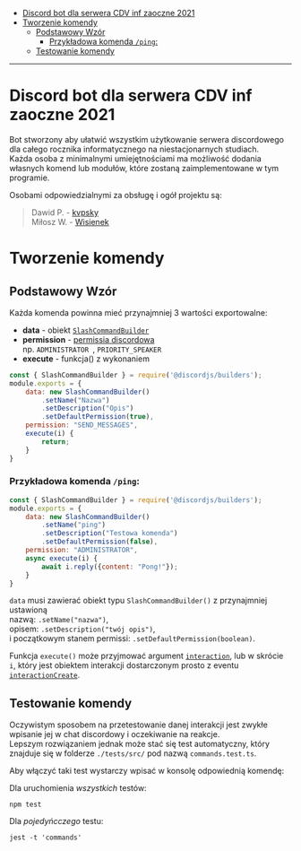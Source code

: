 - [Discord bot dla serwera CDV inf zaoczne 2021](#discord-bot-dla-serwera-cdv-inf-zaoczne-2021)
- [Tworzenie komendy](#tworzenie-komendy)
  - [Podstawowy Wzór](#podstawowy-wzór)
    - [Przykładowa komenda `/ping`:](#przykładowa-komenda-ping)
  - [Testowanie komendy](#testowanie-komendy)

--- 

# Discord bot dla serwera CDV inf zaoczne 2021
Bot stworzony aby ułatwić wszystkim użytkowanie serwera discordowego dla całego rocznika informatycznego na niestacjonarnych studiach.  
Każda osoba z minimalnymi umiejętnościami ma możliwość dodania własnych komend lub modułów, które zostaną zaimplementowane w tym programie.  
  
Osobami odpowiedzialnymi za obsługę i ogół projektu są:  
> Dawid P. - [kvpsky](https://github.com/kvpsky)  
> Miłosz W. - [Wisienek](https://www.github.com/wisienek/)


# Tworzenie komendy

## Podstawowy Wzór

Każda komenda powinna mieć przynajmniej 3 wartości exportowalne:
* **data** - obiekt [`SlashCommandBuilder`](https://discord.js.org/#/docs/main/stable/typedef/ApplicationCommandData)
* **permission** - [permissia discordowa](https://discord.com/developers/docs/topics/permissions#permissions-bitwise-permission-flags)  
  np. `ADMINISTRATOR `, `PRIORITY_SPEAKER`
* **execute** - funkcja() z wykonaniem

```js
const { SlashCommandBuilder } = require('@discordjs/builders');
module.exports = {
    data: new SlashCommandBuilder()
        .setName("Nazwa")
        .setDescription("Opis")
        .setDefaultPermission(true),
    permission: "SEND_MESSAGES",
    execute(i) {
        return;
    }
}
```

### Przykładowa komenda `/ping`:

```js
const { SlashCommandBuilder } = require('@discordjs/builders');
module.exports = {
    data: new SlashCommandBuilder()
        .setName("ping")
        .setDescription("Testowa komenda")
        .setDefaultPermission(false),
    permission: "ADMINISTRATOR",
    async execute(i) {
        await i.reply({content: "Pong!"});
    }
}
```

`data` musi zawierać obiekt typu `SlashCommandBuilder()` z przynajmniej ustawioną  
nazwą: `.setName("nazwa")`,   
opisem: `.setDescription("twój opis")`,  
i początkowym stanem permissi: `.setDefaultPermission(boolean)`.

Funkcja `execute()` może przyjmować argument [`interaction`](https://discord.js.org/#/docs/main/13.2.0/class/Interaction), lub w skrócie `i`, który jest obiektem interakcji dostarczonym prosto z eventu [`interactionCreate`](https://discord.js.org/#/docs/main/13.2.0/class/Client?scrollTo=e-interactionCreate).

## Testowanie komendy

Oczywistym sposobem na przetestowanie danej interakcji jest zwykłe wpisanie jej w chat discordowy i oczekiwanie na reakcje.  
Lepszym rozwiązaniem jednak może stać się test automatyczny, który znajduje się w folderze `./tests/src/` pod nazwą `commands.test.ts`.  

Aby włączyć taki test wystarczy wpisać w konsolę odpowiednią komendę:  
  
Dla uruchomienia *wszystkich* testów:
```properties
npm test
```

Dla *pojedyńcczego* testu:
```properties
jest -t 'commands'
```